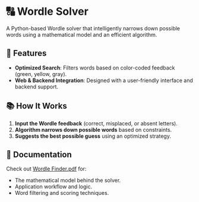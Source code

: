 # 🔠 Wordle Solver  

A Python-based Wordle solver that intelligently narrows down possible words using a mathematical model and an efficient algorithm.  

## 🚀 Features  
- **Optimized Search**: Filters words based on color-coded feedback (green, yellow, gray).  
- **Web & Backend Integration**: Designed with a user-friendly interface and backend support.  

## 📚 How It Works  
1. **Input the Wordle feedback** (correct, misplaced, or absent letters).  
2. **Algorithm narrows down possible words** based on constraints.  
3. **Suggests the best possible guess** using an optimized strategy.  

## 📘 Documentation  
Check out [Wordle Finder.pdf](Wordle-Solver/Algorithm/Wordle%20Finder.pdf) for:  
- The mathematical model behind the solver.  
- Application workflow and logic.  
- Word filtering and scoring techniques.
